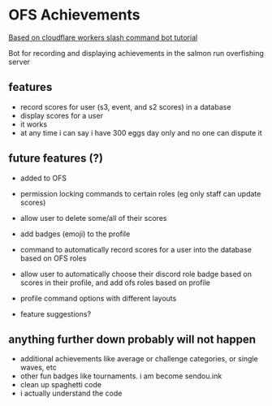 # OFS Achievements

[Based on cloudflare workers slash command bot tutorial](https://discord.com/developers/docs/tutorials/hosting-on-cloudflare-workers)

Bot for recording and displaying achievements in the salmon run overfishing server

## features
- record scores for user (s3, event, and s2 scores) in a database
- display scores for a user
- it works
- at any time i can say i have 300 eggs day only and no one can dispute it

## future features (?)
- added to OFS
- permission locking commands to certain roles (eg only staff can update scores)
- allow user to delete some/all of their scores

- add badges (emoji) to the profile
- command to automatically record scores for a user into the database based on OFS roles
- allow user to automatically choose their discord role badge based on scores in their profile, and add ofs roles based on profile
- profile command options with different layouts

- feature suggestions?

## anything further down probably will not happen

- additional achievements like average or challenge categories, or single waves, etc
- other fun badges like tournaments. i am become sendou.ink
- clean up spaghetti code
- i actually understand the code


